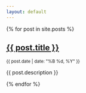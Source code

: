 ```yaml
---
layout: default
---
```


{% for post in site.posts %}
  <h2><a href="{{ post.url }}">{{ post.title }}</a></h2>
  <small>{{ post.date | date: "%B %d, %Y" }}</small>
  <p>{{ post.description }}</p>
{% endfor %}

